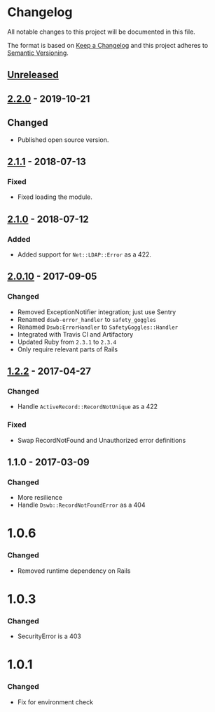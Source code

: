 # Changelog

All notable changes to this project will be documented in this file.

The format is based on [Keep a Changelog](http://keepachangelog.com/en/1.0.0/)
and this project adheres to [Semantic Versioning](http://semver.org/spec/v2.0.0.html).

## [Unreleased][]

## [2.2.0][] - 2019-10-21

## Changed

- Published open source version.

## [2.1.1][] - 2018-07-13

### Fixed

- Fixed loading the module.

## [2.1.0][] - 2018-07-12

### Added

- Added support for `Net::LDAP::Error` as a 422.

## [2.0.10][] - 2017-09-05

### Changed

- Removed ExceptionNotifier integration; just use Sentry
- Renamed `dswb-error_handler` to `safety_goggles`
- Renamed `Dswb:ErrorHandler` to `SafetyGoggles::Handler`
- Integrated with Travis CI and Artifactory
- Updated Ruby from `2.3.1` to `2.3.4`
- Only require relevant parts of Rails

## [1.2.2][] - 2017-04-27

### Changed

- Handle `ActiveRecord::RecordNotUnique` as a 422

### Fixed

- Swap RecordNotFound and Unauthorized error definitions

## 1.1.0 - 2017-03-09

### Changed

- More resilience
- Handle `Dswb::RecordNotFoundError` as a 404

# 1.0.6

### Changed

- Removed runtime dependency on Rails

# 1.0.3

### Changed

- SecurityError is a 403

# 1.0.1

### Changed

- Fix for environment check

[unreleased]: https://github.com/IBM/safety-goggles/compare/2.2.0...HEAD
[2.2.0]: https://github.com/IBM/safety-goggles/compare/2.1.1...2.2.0
[2.1.1]: https://github.com/IBM/safety-goggles/compare/2.1.0...2.1.1
[2.1.0]: https://github.com/IBM/safety-goggles/compare/2.0.10...2.1.0
[2.0.10]: https://github.com/IBM/safety-goggles/compare/v1.2.2...2.0.10
[1.2.2]: https://github.com/IBM/safety-goggles/compare/v1.1.0...v1.2.2
